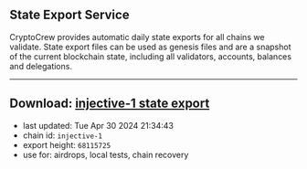 ## State Export Service
CryptoCrew provides automatic daily state exports for all chains we validate. State export files can be used as genesis files and are a snapshot of the current blockchain state, including all validators, accounts, balances and delegations.

---
**Download: [injective-1 state export](https://dl-eu2.ccvalidators.com/SERVICE/injective/injective-1_export_68115725.json)**
---

- last updated: Tue Apr 30 2024 21:34:43
- chain id: `injective-1`
- export height: `68115725`
- use for: airdrops, local tests, chain recovery
